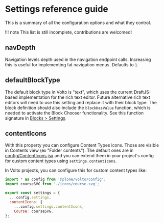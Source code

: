 # Settings reference guide

This is a summary of all the configuration options and what they control.

!!! note
This list is still incomplete, contributions are welcomed!

## navDepth

Navigation levels depth used in the navigation endpoint calls. Increasing this is useful
for implementing fat navigation menus. Defaults to `1`.

## defaultBlockType

The default block type in Volto is "text", which uses the current DraftJS-based implementation for the rich text editor. Future alternative rich text editors will need to use this setting and replace it with their block type. The block definition should also include the `blockHasValue` function, which is needed to activate the Block Chooser functionality. See this function signature in [Blocks > Settings](../blocks/settings.md).

## contentIcons

With this property you can configure Content Types icons.
Those are visible in Contents view (ex "Folder contents").
The default ones are in [config/ContentIcons.jsx](https://github.com/plone/volto/tree/master/src/config/ContentIcons.jsx) and you can extend them in your project's config for custom content types using `settings.contentIcons`.

In Volto projects, you can configure this for custom content types like:

```js
import * as config from '@plone/volto/config';
import courseSVG from './icons/course.svg';

export const settings = {
  ...config.settings,
  contentIcons: {
    ...config.settings.contentIcons,
    Course: courseSVG,
};
```
